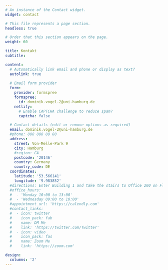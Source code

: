 ```yaml
---
# An instance of the Contact widget.
widget: contact

# This file represents a page section.
headless: true

# Order that this section appears on the page.
weight: 60

title: Kontakt
subtitle:

content:
  # Automatically link email and phone or display as text?
  autolink: true
  
  # Email form provider
  form:
    provider: formspree
    formspree:
      id: dominik.vogel-2@uni-hamburg.de
    netlify:
      # Enable CAPTCHA challenge to reduce spam?
      captcha: false

  # Contact details (edit or remove options as required)
  email: dominik.vogel-2@uni-hamburg.de
  #phone: 888 888 88 88
  address:
    street: Von-Melle-Park 9
    city: Hamburg
    #region: CA
    postcode: '20146'
    country: Germany
    country_code: DE
  coordinates:
    latitude: '53.566141'
    longitude: '9.983852'
  #directions: Enter Building 1 and take the stairs to Office 200 on Floor 2
  #office_hours:
  #  - 'Monday 10:00 to 13:00'
  #  - 'Wednesday 09:00 to 10:00'
  #appointment_url: 'https://calendly.com'
  #contact_links:
  #  - icon: twitter
  #    icon_pack: fab
  #    name: DM Me
  #    link: 'https://twitter.com/Twitter'
  #  - icon: video
  #    icon_pack: fas
  #    name: Zoom Me
  #    link: 'https://zoom.com'

design:
  columns: '2'
---
```

